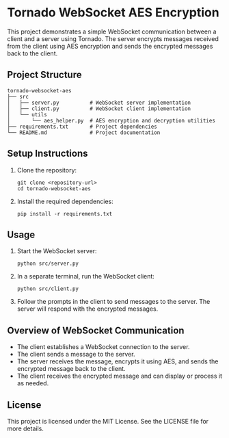 # Tornado WebSocket AES Encryption

This project demonstrates a simple WebSocket communication between a client and a server using Tornado. The server encrypts messages received from the client using AES encryption and sends the encrypted messages back to the client.

## Project Structure

```
tornado-websocket-aes
├── src
│   ├── server.py          # WebSocket server implementation
│   ├── client.py          # WebSocket client implementation
│   └── utils
│       └── aes_helper.py  # AES encryption and decryption utilities
├── requirements.txt       # Project dependencies
└── README.md              # Project documentation
```

## Setup Instructions

1. Clone the repository:
   ```
   git clone <repository-url>
   cd tornado-websocket-aes
   ```

2. Install the required dependencies:
   ```
   pip install -r requirements.txt
   ```

## Usage

1. Start the WebSocket server:
   ```
   python src/server.py
   ```

2. In a separate terminal, run the WebSocket client:
   ```
   python src/client.py
   ```

3. Follow the prompts in the client to send messages to the server. The server will respond with the encrypted messages.

## Overview of WebSocket Communication

- The client establishes a WebSocket connection to the server.
- The client sends a message to the server.
- The server receives the message, encrypts it using AES, and sends the encrypted message back to the client.
- The client receives the encrypted message and can display or process it as needed.

## License

This project is licensed under the MIT License. See the LICENSE file for more details.